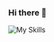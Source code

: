 ### Hi there 👋

![My Skills](https://skillicons.dev/icons?i=java,cs,c,cpp,py,html,css,js,haskell,androidstudio,dotnet,firebase,pytorch,spring)
